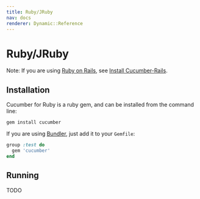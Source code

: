 ```yaml
---
title: Ruby/JRuby
nav: docs
renderer: Dynamic::Reference
---
```


# Ruby/JRuby

Note: If you are using [Ruby on Rails](http://rubyonrails.org/), see [Install Cucumber-Rails](/install-cucumber-rails.html).

## Installation

Cucumber for Ruby is a ruby gem, and can be installed from the command line:

```
gem install cucumber
```

If you are using [Bundler](http://gembundler.com/), just add it to your `Gemfile`:

```ruby
group :test do
  gem 'cucumber'
end
```

## Running

TODO

